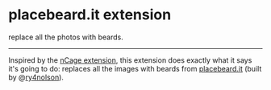 # placebeard.it extension

replace all the photos with beards.

---

Inspired by the [nCage extension](https://chrome.google.com/webstore/detail/ncage/hnbmfljfohghaepamnfokgggaejlmfol?hl=en), this extension does exactly what it says it's going to do: replaces all the images with beards from [placebeard.it](http://placebeard.it) (built by @[ry4nolson](https://github.com/ry4nolson)).